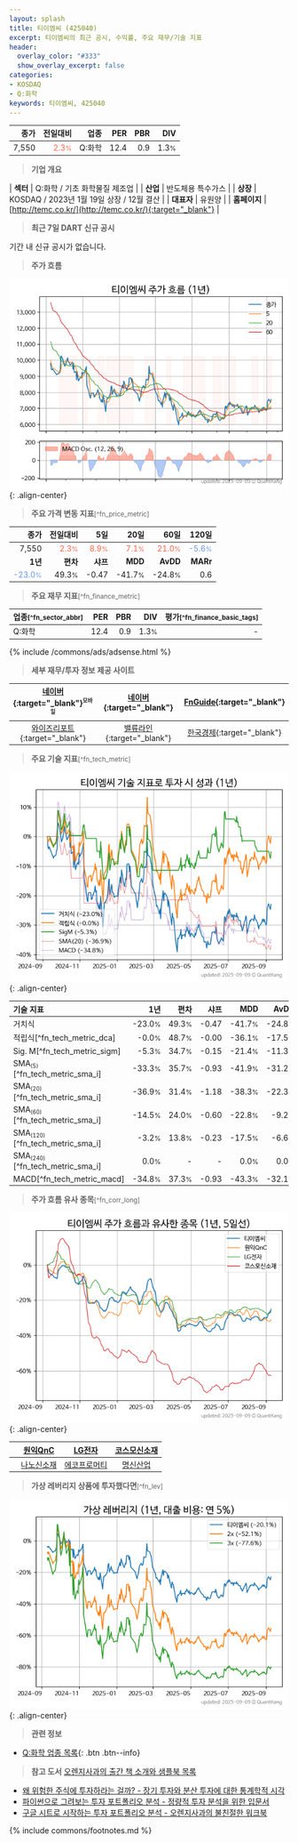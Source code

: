```yaml
---
layout: splash
title: 티이엠씨 (425040)
excerpt: 티이엠씨의 최근 공시, 수익률, 주요 재무/기술 지표
header:
  overlay_color: "#333"
  show_overlay_excerpt: false
categories:
- KOSDAQ
- Q:화학
keywords: 티이엠씨, 425040
---
```


| **종가** | **전일대비** | **업종** | **PER** | **PBR** | **DIV** |
| -------: | -----------: | -------: | ------: | ------: | ------: |
| 7,550 | <span style="color: tomato">2.3<small>%</small></span> | Q:화학 | 12.4 | 0.9 | 1.3<small>%</small> |

<!-- more -->


> **기업 개요**<a id="company"></a>

| <span style="white-space:nowrap;">**섹터**</span> | Q:화학 / 기초 화학물질 제조업 |
| <span style="white-space:nowrap;">**산업**</span> | 반도체용 특수가스 |
| <span style="white-space:nowrap;">**상장**</span> | KOSDAQ / 2023년 1월 19일 상장 / 12월 결산 |
| <span style="white-space:nowrap;">**대표자**</span> | 유원양 |
| <span style="white-space:nowrap;">**홈페이지**</span> | [http://temc.co.kr/](http://temc.co.kr/){:target="_blank"} |


> **최근 7일 DART 신규 공시**<a id="dart"></a>

기간 내 신규 공시가 없습니다.


> **주가 흐름**<a id="price"></a>

![425040](/stock/images/425040.png){: .align-center}


> **주요 가격 변동 지표**<small>[^fn_price_metric]</small>

| **종가** | **전일대비** | **5일** | **20일** | **60일** | **120일** |
| -------: | -----------: | ------: | -------: | -------: | --------: |
| 7,550 | <span style="color: tomato">2.3<small>%</small></span> | <span style="color: tomato">8.9<small>%</small></span> | <span style="color: tomato">7.1<small>%</small></span> | <span style="color: tomato">21.0<small>%</small></span> | <span style="color: cornflowerblue">-5.6<small>%</small></span> |
| **1년** | **편차** | **샤프** | **MDD** | **AvDD** | **MARr** |
| <span style="color: cornflowerblue">-23.0<small>%</small></span> | 49.3<small>%</small> | -0.47 | -41.7<small>%</small> | -24.8<small>%</small> | 0.6 |


> **주요 재무 지표**<small>[^fn_finance_metric]</small>

| **업종**<small>[^fn_sector_abbr]</small> | **PER** | **PBR** | **DIV** | **평가**<small>[^fn_finance_basic_tags]</small> |
| :--------------------------------------- | ------: | ------: | ------: | ----------------------------------------------: |
| Q:화학 | 12.4 | 0.9 | 1.3<small>%</small> | - |



{% include /commons/ads/adsense.html %}

> **세부 재무/투자 정보 제공 사이트**

| [네이버](https://m.stock.naver.com/domestic/stock/425040/finance/summary){:target="_blank"}<sup><small>모바일</small></sup> | [네이버](https://finance.naver.com/item/coinfo.naver?code=425040){:target="_blank"} | [FnGuide](https://comp.fnguide.com/SVO2/ASP/SVD_Invest.asp?gicode=A425040&MenuYn=Y){:target="_blank"} |
| :---: | :---: | :---: |
| [와이즈리포트](https://comp.wisereport.co.kr/company/c1040001.aspx?cmp_cd=425040){:target="_blank"} | [밸류라인](https://www.valueline.co.kr/finance/summary/425040){:target="_blank"} | [한국경제](https://markets.hankyung.com/stock/425040/financial-summary){:target="_blank"} |


> **주요 기술 지표**<small>[^fn_tech_metric]</small>


![425040](/stock/images/425040_tech.png){: .align-center}

| **기술 지표** | **1년** | **편차** | **샤프** | **MDD** | **AvDD** |
| :------------ | ------: | -----------: | -------: | ------: | -------: |
| 거치식 | -23.0<small>%</small> | 49.3<small>%</small> | -0.47 | -41.7<small>%</small> | -24.8<small>%</small> |
| 적립식[^fn_tech_metric_dca] | -0.0<small>%</small> | 48.7<small>%</small> | -0.00 | -36.1<small>%</small> | -17.5<small>%</small> |
| Sig. M[^fn_tech_metric_sigm] | -5.3<small>%</small> | 34.7<small>%</small> | -0.15 | -21.4<small>%</small> | -11.3<small>%</small> |
| SMA<small><sub>(5)</sub></small>[^fn_tech_metric_sma_i] | -33.3<small>%</small> | 35.7<small>%</small> | -0.93 | -41.9<small>%</small> | -31.2<small>%</small> |
| SMA<small><sub>(20)</sub></small>[^fn_tech_metric_sma_i] | -36.9<small>%</small> | 31.4<small>%</small> | -1.18 | -38.3<small>%</small> | -22.3<small>%</small> |
| SMA<small><sub>(60)</sub></small>[^fn_tech_metric_sma_i] | -14.5<small>%</small> | 24.0<small>%</small> | -0.60 | -22.8<small>%</small> | -9.2<small>%</small> |
| SMA<small><sub>(120)</sub></small>[^fn_tech_metric_sma_i] | -3.2<small>%</small> | 13.8<small>%</small> | -0.23 | -17.5<small>%</small> | -6.6<small>%</small> |
| SMA<small><sub>(240)</sub></small>[^fn_tech_metric_sma_i] | 0.0<small>%</small> | - | - | 0.0<small>%</small> | 0.0<small>%</small> |
| MACD[^fn_tech_metric_macd] | -34.8<small>%</small> | 37.3<small>%</small> | -0.93 | -43.3<small>%</small> | -32.1<small>%</small> |


> **주가 흐름 유사 종목**<a id="corr"></a><small>[^fn_corr_long]</small>

![425040](/stock/images/425040_corr.png){: .align-center}

|       | [원익QnC](/074600/) | [LG전자](/066570/) | [코스모신소재](/005070/) |
| :---: | :------------------------------------: | :------------------------------------: | :------------------------------------: |
|       | [나노신소재](/121600/) | [에코프로머티](/450080/) | [명신산업](/009900/) |


> **가상 레버리지 상품에 투자했다면**<a id="2x"></a><small>[^fn_lev]</small>

![425040](/stock/images/425040_2x.png){: .align-center}


> **관련 정보**

- [Q:화학 업종 목록](/stats/sector/kosdaq_업종_화학_종목/){: .btn .btn--info}

> **참고 도서** [오렌지사과의 출간 책 소개와 샘플북 목록](https://kongdori.tistory.com/691)

- [왜 위험한 주식에 투자하라는 걸까? - 장기 투자와 분산 투자에 대한 통계학적 시각](https://kongdori.tistory.com/421)
- [파이썬으로 그려보는 투자 포트폴리오 분석  - 정량적 투자 분석을 위한 입문서](https://kongdori.tistory.com/643)
- [구글 시트로 시작하는 투자 포트폴리오 분석 - 오렌지사과의 불친절한 워크북](https://kongdori.tistory.com/449)


{% include commons/footnotes.md %}